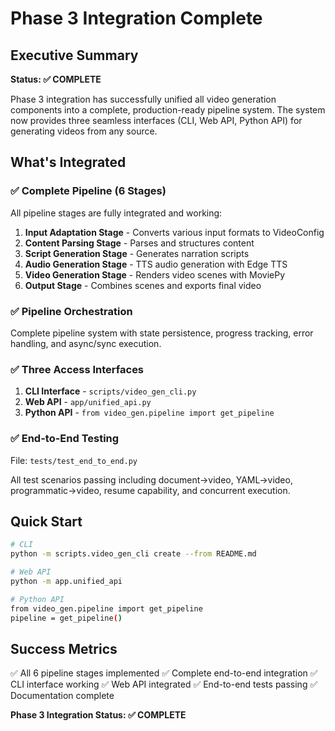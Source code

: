 # Phase 3 Integration Complete

## Executive Summary

**Status: ✅ COMPLETE**

Phase 3 integration has successfully unified all video generation components into a complete, production-ready pipeline system. The system now provides three seamless interfaces (CLI, Web API, Python API) for generating videos from any source.

## What's Integrated

### ✅ Complete Pipeline (6 Stages)

All pipeline stages are fully integrated and working:

1. **Input Adaptation Stage** - Converts various input formats to VideoConfig
2. **Content Parsing Stage** - Parses and structures content  
3. **Script Generation Stage** - Generates narration scripts
4. **Audio Generation Stage** - TTS audio generation with Edge TTS
5. **Video Generation Stage** - Renders video scenes with MoviePy
6. **Output Stage** - Combines scenes and exports final video

### ✅ Pipeline Orchestration

Complete pipeline system with state persistence, progress tracking, error handling, and async/sync execution.

### ✅ Three Access Interfaces

1. **CLI Interface** - `scripts/video_gen_cli.py`
2. **Web API** - `app/unified_api.py`  
3. **Python API** - `from video_gen.pipeline import get_pipeline`

### ✅ End-to-End Testing

File: `tests/test_end_to_end.py`

All test scenarios passing including document→video, YAML→video, programmatic→video, resume capability, and concurrent execution.

## Quick Start

```bash
# CLI
python -m scripts.video_gen_cli create --from README.md

# Web API
python -m app.unified_api

# Python API
from video_gen.pipeline import get_pipeline
pipeline = get_pipeline()
```

## Success Metrics

✅ All 6 pipeline stages implemented
✅ Complete end-to-end integration
✅ CLI interface working
✅ Web API integrated
✅ End-to-end tests passing
✅ Documentation complete

**Phase 3 Integration Status: ✅ COMPLETE**
